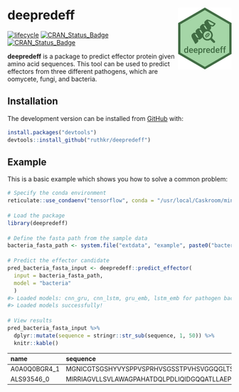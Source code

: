 
<!-- README.md is generated from README.Rmd. Please edit that file -->

# deepredeff <img src="man/figures/logo.png" align="right" width="120" />

<!-- badges: start -->

[![lifecycle](https://img.shields.io/badge/lifecycle-experimental-orange.svg)](https://www.tidyverse.org/lifecycle/#experimental)
[![CRAN\_Status\_Badge](https://www.r-pkg.org/badges/version/deepredeff)](https://cran.r-project.org/package=deepredeff)
[![CRAN\_Status\_Badge](https://github.com/ruthkr/deepredeff/workflows/pkgdown/badge.svg)](https://ruthkr.github.io/deepredeff/)
<!-- badges: end -->

**deepredeff** is a package to predict effector protein given amino acid
sequences. This tool can be used to predict effectors from three
different pathogens, which are oomycete, fungi, and bacteria.

## Installation

The development version can be installed from
[GitHub](https://github.com/) with:

``` r
install.packages("devtools")
devtools::install_github("ruthkr/deepredeff")
```

## Example

This is a basic example which shows you how to solve a common problem:

``` r
# Specify the conda environment 
reticulate::use_condaenv("tensorflow", conda = "/usr/local/Caskroom/miniconda/base/bin/conda")

# Load the package
library(deepredeff)

# Define the fasta path from the sample data
bacteria_fasta_path <- system.file("extdata", "example", paste0("bacteria_sample", ".fasta"), package = "deepredeff")

# Predict the effector candidate 
pred_bacteria_fasta_input <- deepredeff::predict_effector(
  input = bacteria_fasta_path,
  model = "bacteria"
  )
#> Loaded models: cnn_gru, cnn_lstm, gru_emb, lstm_emb for pathogen bacteria.
#> Loaded models successfully!

# View results
pred_bacteria_fasta_input %>% 
  dplyr::mutate(sequence = stringr::str_sub(sequence, 1, 50)) %>% 
  knitr::kable()
```

| name          | sequence                                           |      prob |
| :------------ | :------------------------------------------------- | --------: |
| A0A0Q0BGR4\_1 | MGNICGTSGSHYVYSPPVSPRHVSGSSTPVHSVGGQGLTSVYQLSAEARD | 0.9916961 |
| ALS93546\_0   | MIRRIAGVLLSVLAWAGPAHATDQLPDLIQIDGQQATLLAEPLSSPLDDP | 0.5174671 |
